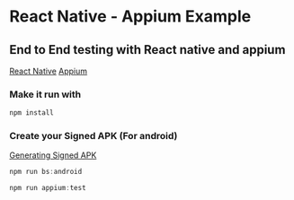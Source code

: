# React Native - Appium Example 

## End to End testing with React native and appium

[React Native](https://github.com/facebook/react-native)
[Appium](http://appium.io/)


### Make it run with 

```javascript
npm install
```
### Create your Signed APK (For android)

[Generating Signed APK](https://facebook.github.io/react-native/docs/signed-apk-android#docsNav)

```javascript
npm run bs:android

npm run appium:test
```


